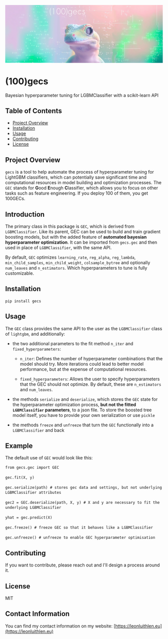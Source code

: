 ![a gecko looking at the camera with bayesian math in white on a pink and green background](documentation/assets/header.png)


# (100)gecs

Bayesian hyperparameter tuning for LGBMClassifier with a scikit-learn API


## Table of Contents

- [Project Overview](#project-overview)
- [Installation](#installation)
- [Usage](#usage)
- [Contributing](#contributing)
- [License](#license)


## Project Overview

`gecs` is a tool to help automate the process of hyperparameter tuning for LightGBM classifiers, which can potentially save significant time and computational resources in model building and optimization processes. The `GEC` stands for **G**ood **E**nough **C**lassifier, which allows you to focus on other tasks such as feature engineering. If you deploy 100 of them, you get 100GECs.


## Introduction

The primary class in this package is `GEC`, which is derived from `LGBMClassifier`. Like its parent, GEC can be used to build and train gradient boosting models, but with the added feature of **automated bayesian hyperparameter optimization**. It can be imported from `gecs.gec` and then used in place of `LGBMClassifier`, with the same API.

By default, `GEC` optimizes `learning_rate`, `reg_alpha`, `reg_lambda`, `min_child_samples`, `min_child_weight`, `colsample_bytree` and optionally `num_leaves` and `n_estimators`. Which hyperparameters to tune is fully customizable.


## Installation

    pip install gecs


## Usage


The `GEC` class provides the same API to the user as the `LGBMClassifier` class of `lightgbm`, and additionally:

-   the two additional parameters to the fit method `n_iter` and `fixed_hyperparameters`:
    - `n_iter`: Defines the number of hyperparameter combinations that the model should try. More iterations could lead to better model performance, but at the expense of computational resources.

    - `fixed_hyperparameters`: Allows the user to specify hyperparameters that the GEC should not optimize. By default, these are `n_estimators` and `num_leaves`. 


-   the methods `serialize` and `deserialize`, which stores the `GEC` state for the hyperparameter optimization process, **but not the fitted `LGBMClassifier` parameters**, to a json file. To store the boosted tree model itself, you have to provide your own serialization or use `pickle`

-   the methods `freeze` and `unfreeze` that turn the `GEC` functionally into a `LGBMClassifier` and back


## Example

The default use of `GEC` would look like this:

    from gecs.gec import GEC

    gec.fit(X, y)

    gec.serialize(path) # stores gec data and settings, but not underlying LGBMClassifier attributes

    gec2 = GEC.deserialize(path, X, y) # X and y are necessary to fit the underlying LGBMClassifier

    yhat = gec.predict(X)

    gec.freeze() # freeze GEC so that it behaves like a LGBMClassifier

    gec.unfreeze() # unfreeze to enable GEC hyperparameter optimisation



## Contributing

If you want to contribute, please reach out and I'll design a process around it.

## License

MIT

## Contact Information

You can find my contact information on my website: [https://leonluithlen.eu](https://leonluithlen.eu)